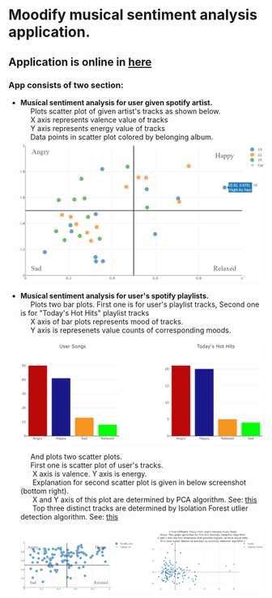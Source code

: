 # Moodify musical sentiment analysis application.
## Application is online in [here](https://moodify-musical-sentiment.herokuapp.com)
### App consists of two section:
* __Musical sentiment analysis for user given spotify artist.__<br/>
&nbsp;&nbsp;&nbsp;&nbsp;&nbsp;Plots scatter plot of given artist's tracks as shown below.<br/>
&nbsp;&nbsp;&nbsp;&nbsp;&nbsp;X axis represents valence value of tracks<br/>
&nbsp;&nbsp;&nbsp;&nbsp;&nbsp;Y axis represents energy value of tracks<br/>
&nbsp;&nbsp;&nbsp;&nbsp;&nbsp;Data points in scatter plot colored by belonging album.<br/>
![](screenshots/artist_tracks_plot.png)<br/><br/>
* __Musical sentiment analysis for user's spotify playlists.__<br/>
&nbsp;&nbsp;&nbsp;&nbsp;&nbsp;Plots two bar plots. First one is for user's playlist tracks, Second one is for "Today's Hot Hits" playlist tracks <br/> 
&nbsp;&nbsp;&nbsp;&nbsp;&nbsp;X axis of bar plots represents mood of tracks.<br/>
&nbsp;&nbsp;&nbsp;&nbsp;&nbsp;Y axis is represenets value counts of corresponding moods.<br/><br/>
![](screenshots/user_tracks_barplots.png)<br/><br/>
&nbsp;&nbsp;&nbsp;&nbsp;&nbsp;And plots two scatter plots.<br/>
&nbsp;&nbsp;&nbsp;&nbsp;&nbsp;First one is scatter plot of user's tracks.<br/>
&nbsp;&nbsp;&nbsp;&nbsp;&nbsp; X axis is valence. Y axis is energy.<br/>
&nbsp;&nbsp;&nbsp;&nbsp;&nbsp; Explanation for second scatter plot is given in below screenshot (bottom right).<br/>
&nbsp;&nbsp;&nbsp;&nbsp;&nbsp; X and Y axis of this plot are determined by PCA algorithm. See: [this](https://github.com/badalnabizade/Moodify-Musical-Sentiment/blob/dd6785664717316d3ab5249f857ec9db01bf37dd/app.py#L676)<br/>
&nbsp;&nbsp;&nbsp;&nbsp;&nbsp; Top three distinct tracks are determined by Isolation Forest utlier detection algorithm. See: [this](https://github.com/badalnabizade/Moodify-Musical-Sentiment/blob/dd6785664717316d3ab5249f857ec9db01bf37dd/app.py#L688)<br/><br/>
![](screenshots/user_tracks_scatterplots.png)
